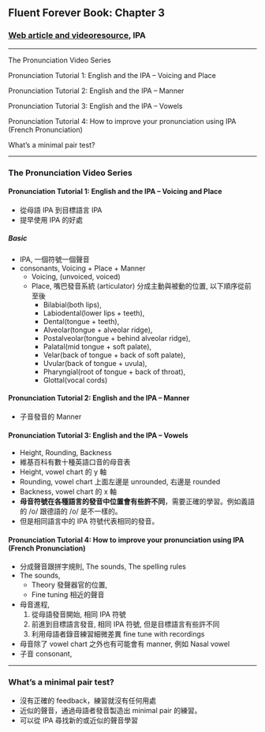 ## Fluent Forever Book: Chapter 3
### [Web article and videoresource](https://blog.fluent-forever.com/chapter3/), IPA

------------------

The Pronunciation Video Series

Pronunciation Tutorial 1: English and the IPA – Voicing and Place

Pronunciation Tutorial 2: English and the IPA – Manner

Pronunciation Tutorial 3: English and the IPA – Vowels

Pronunciation Tutorial 4: How to improve your pronunciation using IPA (French Pronunciation)

What’s a minimal pair test?

------------------


### The Pronunciation Video Series

#### Pronunciation Tutorial 1: English and the IPA – Voicing and Place
  * 從母語 IPA 到目標語言 IPA
  * 提早使用 IPA 的好處

##### Basic
  * IPA, 一個符號一個聲音
  * consonants, Voicing + Place + Manner
    * Voicing, (unvoiced, voiced)
    * Place, 嘴巴發音系統 (articulator) 分成主動與被動的位置, 以下順序從前至後
      * Bilabial(both lips), 
      * Labiodental(lower lips + teeth), 
      * Dental(tongue + teeth), 
      * Alveolar(tongue + alveolar ridge), 
      * Postalveolar(tongue + behind alveolar ridge), 
      * Palatal(mid tongue + soft palate), 
      * Velar(back of tongue + back of soft palate), 
      * Uvular(back of tongue + uvula), 
      * Pharyngial(root of tongue + back of throat), 
      * Glottal(vocal cords)

#### Pronunciation Tutorial 2: English and the IPA – Manner
  * 子音發音的 Manner

#### Pronunciation Tutorial 3: English and the IPA – Vowels
  * Height, Rounding, Backness
  * 維基百科有數十種英語口音的母音表
  * Height, vowel chart 的 y 軸
  * Rounding, vowel chart 上面左邊是 unrounded, 右邊是 rounded
  * Backness, vowel chart 的 x 軸
  * **母音符號在各種語言的發音中位置會有些許不同**，需要正確的學習。例如義語的 /o/ 跟德語的 /o/ 是不一樣的。
  * 但是相同語言中的 IPA 符號代表相同的發音。

#### Pronunciation Tutorial 4: How to improve your pronunciation using IPA (French Pronunciation)
  * 分成聲音跟拼字規則, The sounds, The spelling rules
  * The sounds, 
    * Theory 發聲器官的位置,
    * Fine tuning 相近的聲音
  * 母音進程,
    1. 從母語發音開始, 相同 IPA 符號
    1. 前進到目標語言發音, 相同 IPA 符號, 但是目標語言有些許不同
    1. 利用母語者錄音練習細微差異 fine tune with recordings
  * 母音除了 vowel chart 之外也有可能會有 manner, 例如 Nasal vowel
  * 子音 consonant,


------------------------------


### What’s a minimal pair test?
  * 沒有正確的 feedback，練習就沒有任何用處
  * 近似的聲音，通過母語者發音製造出 minimal pair 的練習。
  * 可以從 IPA 尋找新的或近似的聲音學習
